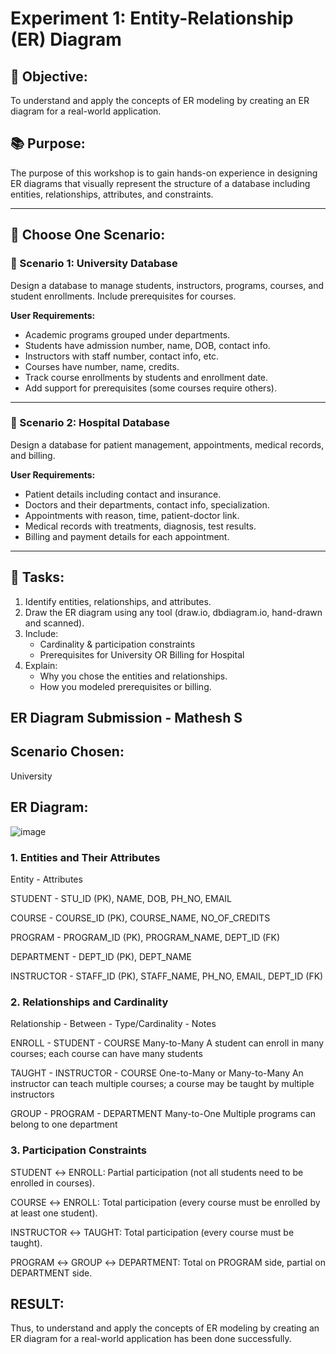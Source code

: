 # Experiment 1: Entity-Relationship (ER) Diagram

## 🎯 Objective:
To understand and apply the concepts of ER modeling by creating an ER diagram for a real-world application.

## 📚 Purpose:
The purpose of this workshop is to gain hands-on experience in designing ER diagrams that visually represent the structure of a database including entities, relationships, attributes, and constraints.

---

## 🧪 Choose One Scenario:

### 🔹 Scenario 1: University Database
Design a database to manage students, instructors, programs, courses, and student enrollments. Include prerequisites for courses.

**User Requirements:**
- Academic programs grouped under departments.
- Students have admission number, name, DOB, contact info.
- Instructors with staff number, contact info, etc.
- Courses have number, name, credits.
- Track course enrollments by students and enrollment date.
- Add support for prerequisites (some courses require others).

---

### 🔹 Scenario 2: Hospital Database
Design a database for patient management, appointments, medical records, and billing.

**User Requirements:**
- Patient details including contact and insurance.
- Doctors and their departments, contact info, specialization.
- Appointments with reason, time, patient-doctor link.
- Medical records with treatments, diagnosis, test results.
- Billing and payment details for each appointment.

---

## 📝 Tasks:
1. Identify entities, relationships, and attributes.
2. Draw the ER diagram using any tool (draw.io, dbdiagram.io, hand-drawn and scanned).
3. Include:
   - Cardinality & participation constraints
   - Prerequisites for University OR Billing for Hospital
4. Explain:
   - Why you chose the entities and relationships.
   - How you modeled prerequisites or billing.


## ER Diagram Submission - Mathesh S

## Scenario Chosen:

University 
## ER Diagram:

![image](https://github.com/user-attachments/assets/cb278279-0668-44a2-8adb-edd5653f26ff)


### 1. Entities and Their Attributes

Entity -	Attributes

STUDENT - STU_ID (PK), NAME, DOB, PH_NO, EMAIL

COURSE -	COURSE_ID (PK), COURSE_NAME, NO_OF_CREDITS

PROGRAM - PROGRAM_ID (PK), PROGRAM_NAME, DEPT_ID (FK)

DEPARTMENT - DEPT_ID (PK), DEPT_NAME

INSTRUCTOR - STAFF_ID (PK), STAFF_NAME, PH_NO, EMAIL, DEPT_ID (FK)

### 2. Relationships and Cardinality

Relationship - Between - Type/Cardinality - Notes

ENROLL -	STUDENT - COURSE	Many-to-Many	A student can enroll in many courses; each course can have many students

TAUGHT -	INSTRUCTOR - COURSE	One-to-Many or Many-to-Many	An instructor can teach multiple courses; a course may be taught by multiple instructors

GROUP -	PROGRAM - DEPARTMENT	Many-to-One	Multiple programs can belong to one department

### 3. Participation Constraints

STUDENT ↔ ENROLL: Partial participation (not all students need to be enrolled in courses).

COURSE ↔ ENROLL: Total participation (every course must be enrolled by at least one student).

INSTRUCTOR ↔ TAUGHT: Total participation (every course must be taught).

PROGRAM ↔ GROUP ↔ DEPARTMENT: Total on PROGRAM side, partial on DEPARTMENT side.

## RESULT:

Thus, to understand and apply the concepts of ER modeling by creating an ER diagram for a real-world application has been done successfully.


